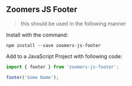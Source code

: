 ## Zoomers JS Footer


> this should be used in the following manner

Install with the command:

```
npm install --save zoomers-js-footer
```

Add to a JavaScript Project with following code:

```javascript
import { footer } from 'zoomers-js-footer';

footer('Some Name');
```